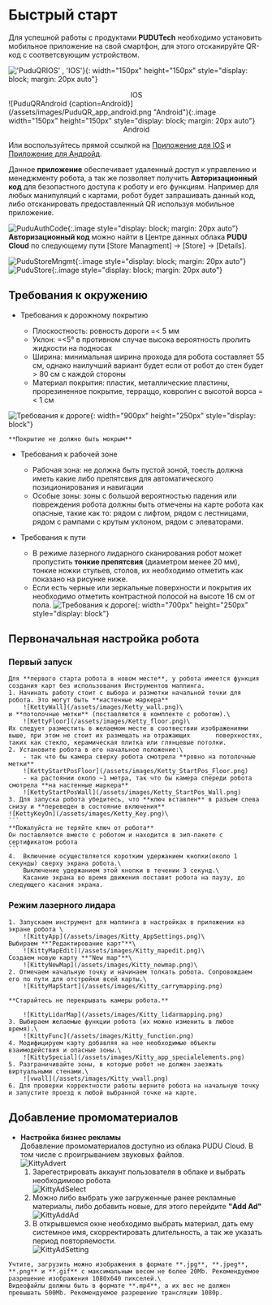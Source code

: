 # Быстрый старт

Для успешной работы с продуктами **PUDUTech** необходимо установить мобильное приложение на свой смартфон, для этого отсканируйте QR-код с соответсвующим устройством.

!['PuduQRIOS' , 'IOS'}](/assets/images/PuduQR_app_ios.png "ios"){: width="150px" height="150px" style="display: block; margin: 20px auto"}
<center>IOS</center>
![PuduQRAndroid {caption=Android}](/assets/images/PuduQR_app_android.png "Android"){:.image  width="150px" height="150px" style="display: block; margin: 20px auto"}
<center>Android</center>

Или воспользуйтесь прямой ссылкой на [Приложение для IOS](https://apps.apple.com/app/id1598340894) и [Приложение для Андройд](https://business-hongkong-apk.oss-cn-hongkong.aliyuncs.com/apk/prod/PuduLink.apk).


Данное **приложение** обеспечивает удаленный доступ к управлению и менеджменту робота, а так же позволяет получить **Авторизационный код** для безопастного доступа к роботу и его функциям.
Например для любых манипуляций с картами, робот будет запрашивать данный код, либо отсканировать предоставленный QR используя мобильное приложение.

![PuduAuthCode](/assets/images/Pudu_AuthCode.png){:.image style="display: block; margin: 20px auto"}\
**Авторизационный код** можно найти в Центре данных облака **PUDU Cloud** по следующему пути [Store Managment] -> [Store] -> [Details].

![PuduStoreMngmt](/assets/images/Pudu_storemenagment.png){:.image style="display: block; margin: 20px auto"}
![PuduStore](/assets/images/Pudu_StoreDetails.png){:.image style="display: block; margin: 20px auto"}


## Требования к окружению

- Требования к дорожному покрытию

	* Плоскостность: ровность дороги =< 5 мм
	* Уклон: =<5° в противном случае высока вероятность пролить жидкости на подносах
	* Ширина: минимальная ширина прохода для робота составляет 55 см, однако наилучший вариант будет если от робот до стен будет > 80 см с каждой стороны
	* Материал покрытия: пластик, металлические пластины, прорезиненное покрытие, терраццо, ковролин с высотой ворса =< 1 см

![Требования к дороге](/assets/images/bella1.png){: width="900px" height="250px" style="display: block"}

```warning
**Покрытие не должно быть мокрым**
```
- Требования к рабочей зоне

	* Рабочая зона: не должна быть пустой зоной, тоесть должна иметь какие либо препятсвия для автоматического позиционирования и навигации
	* Особые зоны: зоны с большой вероятностью падения или повреждения робота должны быть отмечены на карте робота как опасные, такие как то: рядом с лифтом, рядом с лестницами, рядом с рампами с крутым уклоном, рядом с элеваторами.

- Требования к пути

	* В режиме лазерного лидарного сканирования робот может пропустить **тонкие препятсвия** (диаметром менее 20 мм), тонкие ножки стульев, столов, их необходимо отметить как показано на рисунке ниже.
![]()
	* Если есть черные или зеркальные поверхности и покрытия их необходимо отметить контрастной полосой на высоте 16 см от пола.
![Требования к дороге](/assets/images/bella2.png){: width="700px" height="250px" style="display: block"}

## Первоначальная настройка робота
### Первый запуск
	Для **первого старта робота в новом месте**, у робота имеется функция создания карт без использования Инструментов маппинга.
	1. Начинать работу стоит с выбора и разметки начальной точки для робота. Это могут быть **настенные маркера**
		![KettyWall](/assets/images/Ketty_wall.png)\
 	и **потолочные метки** (поставляются в комплекте с роботом).\
		![KettyFloor](/assets/images/Ketty_floor.png)\
	Их следует разместить в желаемом месте в соотвествии изображениями выше, при этом не стоит их размещать на отражающих 		поверхностях, таких как стекло, керамическая плитка или глянцевые потолки.
	2. Установите робота в его начальное положение:\
		- так что бы камера сверху робота смотрела **ровно на потолочные метки**
		![KettyStartPosFloor](/assets/images/Ketty_StartPos_Floor.png)
		- на растоянии около ~1 метра, так что бы камера спереди робота смотрела **на настенные маркера**
		![KettyStartPosWall](/assets/images/Ketty_StartPos_Wall.png)
	3. Для запуска робота убедитесь, что **ключ вставлен** в разъем слева снизу и **переведен в состояние включения**
	![KettyKeyOn](/assets/images/Ketty_Key.png)\
	```
	**Пожалуйста не теряйте ключ от робота**
	Он поставляется вместе с роботом и находится в зип-пакете с сертификатом робота
	``` 
	4. 	Включение осуществляется коротким удержанием кнопки(около 1 секунды) сверху экрана робота.\
		Выключение удержанием этой кнопки в течении 3 секунд.\
		Касание экрана во время движения поставит робота на паузу, до следующего касания экрана.
### Режим лазерного лидара
	1. Запускаем инструмент для маппинга в настройках в приложении на экране робота \
		![KittyApp](/assets/images/Kitty_AppSettings.png)\
	Выбираем **"Редактирование карт"**\
		![KittyMapEdit](/assets/images/Kitty_mapedit.png)\
	Создаем новую карту **"New map"**\
		![KittyNewMap](/assets/images/Kitty_newmap.png)\
	2. Отмечаем начальную точку и начинаем толкать робота. Сопровождаем его по пути для отстройки всей карты.\
		![KittyMapStart](/assets/images/Kitty_carrymapping.png)
```warning
**Старайтесь не перекрывать камеры робота.**
```
		![KittyLidarMap](/assets/images/Kitty_lidarmapping.png)
	3. Выбираем желаемые функции робота (их можно изменить в любое время).\
		![KittyFunc](/assets/images/Kitty_function.png) 
	4. Модифицируем карту добавляя на нее необходимые объекты взаимодействия и опасные зоны.\
		![KittySpecial](/assets/images/Kitty_app_specialelements.png)
	5. Разграничивайте зоны, в которые робот не должен заезжать виртуальными стенами.\
		![vwall](/assets/images/Kitty_vwall.png)
	6. Для проверки корректности работы верните робота на начальную точку и запустите проезд к любой выбранной точке на карте.

## Добавление промоматериалов

* **Настройка бизнес рекламы**\
Добавление промоматериалов доступно из облака PUDU Cloud. В том числе с проигрыванием звуковых файлов.\
	![KittyAdvert](/assets/images/Kitty_promoscreen.png)
	1. Зарегестрировать аккаунт пользователя в облаке и выбрать необходимово робота\
		![KittyAdSelect](/assets/images/Kitty_ad.png)
	2. Можно либо выбрать уже загруженные ранее рекламные материалы, либо добавить новые, для этого перейдите **"Add Ad"**\
		![KittyAddAd](/assets/images/Kitty_advertising.png)
	3. В открывшемся окне необходимо выбрать материал, дать ему системное имя, скорректировать длительность, а так же указать период повторяемости.\
		![KittyAdSetting](/assets/images/Kitty_ad_setting.png)
```warning
Учтите, загрузить можно изображения в формате **.jpg**, **.jpeg**, **.png** и **.gif** с максимальным весом не более 20Mb. Рекомендуемое разрешение изображения 1080х640 пикселей.\
Видеофайлы должны быть в формате **.mp4**, а их вес не должен превышать 500Mb. Рекомендуемое разрешение трансляции 1080p.
```
